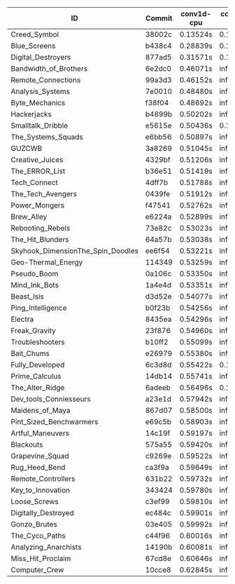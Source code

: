 |ID|Commit|conv1d-cpu|conv1d-gpu|DWSPConv2D-gpu|gemm-gpu|avg|
|-|-|-|-|-|-|-|
|Creed_Symbol|38002c|0.13524s|0.14866s|infs|2.26628s|infs|
|Blue_Screens|b438c4|0.28839s|0.13759s|infs|4.60036s|infs|
|Digital_Destroyers|877ad5|0.31571s|0.12726s|infs|2.14433s|infs|
|Bandwidth_of_Brothers|6e2dc0|0.46071s|infs|infs|2.28058s|infs|
|Remote_Connections|99a3d3|0.46152s|infs|infs|4.63350s|infs|
|Analysis_Systems|7e0010|0.48480s|infs|infs|5.06430s|infs|
|Byte_Mechanics|f38f04|0.48692s|infs|infs|4.71848s|infs|
|Hackerjacks|b4899b|0.50202s|infs|infs|4.81915s|infs|
|Smalltalk_Dribble|e5615e|0.50436s|0.13700s|infs|4.68705s|infs|
|The_Systems_Squads|e6bb56|0.50897s|infs|infs|4.89906s|infs|
|GUZCWB|3a8269|0.51045s|infs|infs|4.44655s|infs|
|Creative_Juices|4329bf|0.51206s|infs|infs|4.84139s|infs|
|The_ERROR_List|b36e51|0.51419s|infs|infs|4.56525s|infs|
|Tech_Connect|4dff7b|0.51788s|infs|infs|4.72941s|infs|
|The_Tech_Avengers|0439fe|0.51912s|infs|infs|4.82050s|infs|
|Power_Mongers|f47541|0.52762s|infs|infs|4.93473s|infs|
|Brew_Alley|e6224a|0.52899s|infs|infs|4.94417s|infs|
|Rebooting_Rebels|73e82c|0.53023s|infs|infs|4.76509s|infs|
|The_Hit_Blunders|64a57b|0.53038s|infs|infs|4.67197s|infs|
|Skyhook_DimensionThe_Spin_Doodles|ee6f54|0.53221s|infs|infs|4.54708s|infs|
|Geo-Thermal_Energy|114349|0.53259s|infs|infs|5.07052s|infs|
|Pseudo_Boom|0a106c|0.53350s|infs|infs|4.72437s|infs|
|Mind_Ink_Bots|1a4e4d|0.53351s|infs|infs|4.49747s|infs|
|Beast_Isis|d3d52e|0.54077s|infs|infs|4.92417s|infs|
|Ping_Intelligence|b0f23b|0.54256s|infs|infs|4.95438s|infs|
|Electra|8435ea|0.54296s|infs|infs|4.96701s|infs|
|Freak_Gravity|23f876|0.54960s|infs|infs|4.70661s|infs|
|Troubleshooters|b10ff2|0.55099s|infs|infs|4.56401s|infs|
|Bait_Chums|e26979|0.55380s|infs|infs|4.94697s|infs|
|Fully_Developed|6c3d8d|0.55422s|0.14705s|infs|4.43345s|infs|
|Prime_Calculus|14db14|0.55741s|infs|infs|4.94506s|infs|
|The_Alter_Ridge|6adeeb|0.56496s|0.14408s|infs|4.38203s|infs|
|Dev_tools_Conniesseurs|a23e1d|0.57942s|infs|infs|4.93520s|infs|
|Maidens_of_Maya|867d07|0.58500s|infs|infs|4.96667s|infs|
|Pint_Sized_Benchwarmers|e69c5b|0.58903s|infs|infs|4.86164s|infs|
|Artful_Maneuvers|14c19f|0.59197s|infs|infs|4.92903s|infs|
|Blackouts|575a55|0.59420s|infs|infs|4.80679s|infs|
|Grapevine_Squad|c9269e|0.59522s|infs|infs|4.97821s|infs|
|Rug_Heed_Bend|ca3f9a|0.59649s|infs|infs|4.96434s|infs|
|Remote_Controllers|631b22|0.59732s|infs|infs|4.81445s|infs|
|Key_to_Innovation|343424|0.59780s|infs|infs|4.96014s|infs|
|Loose_Screws|c3ef99|0.59810s|infs|infs|4.96237s|infs|
|Digitally_Destroyed|ec484c|0.59901s|infs|infs|4.81672s|infs|
|Gonzo_Brutes|03e405|0.59992s|infs|infs|4.82122s|infs|
|The_Cyco_Paths|c44f96|0.60016s|infs|infs|4.93759s|infs|
|Analyzing_Anarchists|14190b|0.60081s|infs|infs|4.96210s|infs|
|Miss_Hit_Proclaim|67cd8e|0.60646s|infs|infs|4.83376s|infs|
|Computer_Crew|10cce8|0.62845s|infs|infs|4.83429s|infs|
